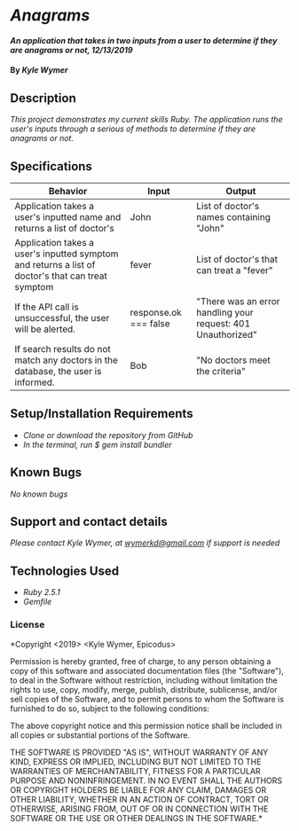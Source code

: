 # _Anagrams_

#### _An application that takes in two inputs from a user to determine if they are anagrams or not, 12/13/2019_

#### By _**Kyle Wymer**_

## Description

_This project demonstrates my current skills Ruby. The application runs the user's inputs through a serious of methods to determine if they are anagrams or not._


## Specifications

|  Behavior | Input  | Output  |
|---|---|---|
| Application takes a user's inputted name and returns a list of doctor's| John | List of doctor's names containing "John"|
| Application takes a user's inputted symptom and returns a list of doctor's that can treat symptom| fever | List of doctor's that can treat a "fever"|
| If the API call is unsuccessful, the user will be alerted.| response.ok === false| "There was an error handling your request: 401 Unauthorized"|
| If search results do not match any doctors in the database, the user is informed.| Bob | "No doctors meet the criteria"|


## Setup/Installation Requirements

* _Clone or download the repository from GitHub_
* _In the terminal, run $ gem install bundler_

## Known Bugs

_No known bugs_

## Support and contact details

_Please contact Kyle Wymer, at wymerkd@gmail.com if support is needed_

## Technologies Used

* _Ruby 2.5.1_
* _Gemfile_

### License

*Copyright <2019> <Kyle Wymer, Epicodus>

Permission is hereby granted, free of charge, to any person obtaining a copy of this software and associated documentation files (the "Software"), to deal in the Software without restriction, including without limitation the rights to use, copy, modify, merge, publish, distribute, sublicense, and/or sell copies of the Software, and to permit persons to whom the Software is furnished to do so, subject to the following conditions:

The above copyright notice and this permission notice shall be included in all copies or substantial portions of the Software.

THE SOFTWARE IS PROVIDED "AS IS", WITHOUT WARRANTY OF ANY KIND, EXPRESS OR IMPLIED, INCLUDING BUT NOT LIMITED TO THE WARRANTIES OF MERCHANTABILITY, FITNESS FOR A PARTICULAR PURPOSE AND NONINFRINGEMENT. IN NO EVENT SHALL THE AUTHORS OR COPYRIGHT HOLDERS BE LIABLE FOR ANY CLAIM, DAMAGES OR OTHER LIABILITY, WHETHER IN AN ACTION OF CONTRACT, TORT OR OTHERWISE, ARISING FROM, OUT OF OR IN CONNECTION WITH THE SOFTWARE OR THE USE OR OTHER DEALINGS IN THE SOFTWARE.*
